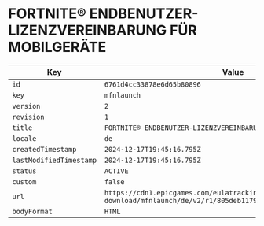 # FORTNITE® ENDBENUTZER-LIZENZVEREINBARUNG FÜR MOBILGERÄTE

| Key | Value |
| --- | ----- |
| `id` | `6761d4cc33878e6d65b80896` |
| `key` | `mfnlaunch` |
| `version` | `2` |
| `revision` | `1` |
| `title` | `FORTNITE® ENDBENUTZER-LIZENZVEREINBARUNG FÜR MOBILGERÄTE` |
| `locale` | `de` |
| `createdTimestamp` | `2024-12-17T19:45:16.795Z` |
| `lastModifiedTimestamp` | `2024-12-17T19:45:16.795Z` |
| `status` | `ACTIVE` |
| `custom` | `false` |
| `url` | `https://cdn1.epicgames.com/eulatracking-download/mfnlaunch/de/v2/r1/805deb11796ab8274746cf4685cd651b.pdf` |
| `bodyFormat` | `HTML` |
